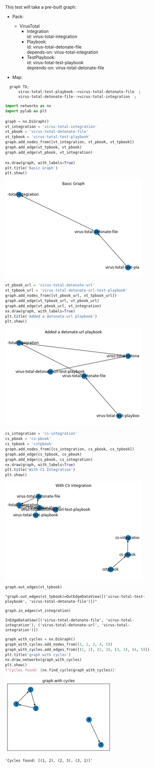 This test will take a pre-built graph:

* Pack:  
    * VirusTotal  
        * Integration  
            id: virus-total-integration  
        * Playbook:  
            id: virus-total-detonate-file  
            depends-on: virus-total-integration  
        * TestPlaybook:  
            id: virus-total-test-playbook  
            deprends-on: virus-total-detonate-file  


* Map:  
```mermaid
  graph TD;
      virus-total-test-playbook-->virus-total-detonate-file  ;
      virus-total-detonate-file-->virus-total-integration  ;
```




```python
import networkx as nx
import pylab as plt

graph = nx.DiGraph()
vt_integration = 'virus-total-integration'
vt_pbook = 'virus-total-detonate-file'
vt_tpbook = 'virus-total-test-playbook'
graph.add_nodes_from([vt_integration, vt_pbook, vt_tpbook])
graph.add_edge(vt_tpbook, vt_pbook)
graph.add_edge(vt_pbook, vt_integration)

nx.draw(graph, with_labels=True)
plt.title('Basic Graph')
plt.show()

```


    
![png](README_files/README_1_0.png)
    



```python
vt_pbook_url = 'virus-total-detonate-url'
vt_tpbook_url = 'virus-total-detonate-url-test-playbook'
graph.add_nodes_from([vt_pbook_url, vt_tpbook_url])
graph.add_edge(vt_tpbook_url, vt_pbook_url)
graph.add_edge(vt_pbook_url, vt_integration)
nx.draw(graph, with_labels=True)
plt.title('Added a detonate-url playbook')
plt.show()
```


    
![png](README_files/README_2_0.png)
    



```python
cs_integration = 'cs-integration'
cs_pbook = 'cs-pbook'
cs_tpbook = 'cstpbook'
graph.add_nodes_from([cs_integration, cs_pbook, cs_tpbook])
graph.add_edge(cs_tpbook, cs_pbook)
graph.add_edge(cs_pbook, cs_integration)
nx.draw(graph, with_labels=True)
plt.title('With CS Integration')
plt.show()
```


    
![png](README_files/README_3_0.png)
    



```python
graph.out_edges(vt_tpbook)
```




    "graph.out_edges(vt_tpbook)=OutEdgeDataView([('virus-total-test-playbook', 'virus-total-detonate-file')])"




```python
graph.in_edges(vt_integration)
```




    InEdgeDataView([('virus-total-detonate-file', 'virus-total-integration'), ('virus-total-detonate-url', 'virus-total-integration')])




```python
graph_with_cycles = nx.DiGraph()
graph_with_cycles.add_nodes_from((1, 2, 3, 4, 5))
graph_with_cycles.add_edges_from([(1, 2), (2, 3), (3, 1), (4, 5)])
plt.title('graph with cycles')
nx.draw_networkx(graph_with_cycles)
plt.show()
f'Cycles found: {nx.find_cycle(graph_with_cycles)}'
```


    
![png](README_files/README_6_0.png)
    





    'Cycles found: [(1, 2), (2, 3), (3, 1)]'



